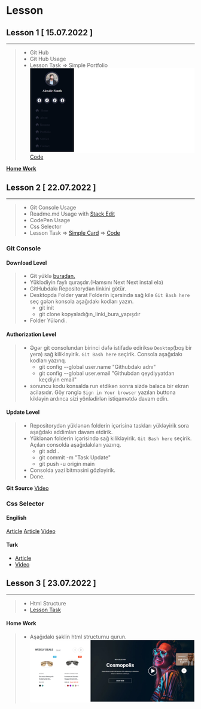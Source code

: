# Lesson
## Lesson 1 [ 15.07.2022 ]
***
> - Git Hub
> - Git Hub Usage
> - Lesson Task => Simple Portfolio
![image](Img/LessonWriteTask.png) 
 [Code](https://github.com/Minayaff/Front05/tree/main/Mentor%20Lesson/Lesson%201)

**[Home Work](https://github.com/Minayaff/Front05/tree/main/Mentor%20Task/Task_1#task-1)**

## Lesson 2 [ 22.07.2022 ]
***
> - Git Console Usage
> - Readme.md Usage with [Stack Edit](https://stackedit.io/app#)
> - CodePen Usage
> - Css Selector
> - Lesson Task => [Simple Card](https://gist.github.com/DrMadWill/ec630aafdf4b5f04cddd2ef4d5b1e665) => [Code](https://github.com/Minayaff/Front05/tree/main/Mentor%20Lesson/Lesson%202)

### Git Console 
#### **Download Level**
> - Git yüklə [buradan.](https://git-scm.com/downloads)
> - Yüklədiyin faylı quraşdır.(Hamsını Next Next instal elə)
> - GitHubdakı Repositorydən linkini götür.
> - Desktopda Folder yarat Folderin içərsində sağ kilə `Git Bash here` seç gələn konsola aşağıdakı kodları yazın.
>   - git init 
>   - git clone kopyaladığın_linki_bura_yapışdır
> - Folder Yüləndi.

#### **Authorization Level**
> - Əgər git consolundan birinci dəfə istifadə ediriksə `Desktop`(boş bir yerə) sağ kilikləyirik. `Git Bash here` seçirik. Consola aşağıdakı kodları yazırıq.
>   - git config --global user.name "Githubdakı adnı"
>   - git config --global user.email "Githubdan qeydiyyatdan keçdiyin email"
> - sonuncu kodu konsalda run etdikən sonra sizdə balaca bir ekran acilasıdır. Göy rənglə `Sign in Your browser` yazılan buttona kikləyin ardınca sizi yönlədirlən istiqamətdə davam edin.

#### **Update Level**
> - Repositorydən yüklənən folderin içərisinə taskları yükləyirik sora aşağdakı addimları davam etdirik.
> - Yüklənən folderin içərisində sağ kilikləyirik. `Git Bash here` seçirik. Açılan consolda aşağıdakıları yazırıq.
>   - git add .
>   - git commit -m "Task Update"
>   - git push -u origin main
> - Consolda yazi bitməsini gözləyirik.
> - Done.

**Git Source**
[Video](https://www.youtube.com/watch?v=cDXlGOsiJGk&list=PLwVm481L40CKXk6kOcHC_qU7i2W-Pw9_j&index=5)

### Css Selector
#### **Engilish**

[Article](https://developer.mozilla.org/en-US/docs/Web/CSS/CSS_Selectors)
[Article](https://www.w3schools.com/css/css_selectors.asp)
[Video](https://www.youtube.com/watch?v=l1mER1bV0N0)

#### **Turk**
- [Article](https://sadikturan.com/css/css-selectors/1149) 
- [Video](https://www.youtube.com/watch?v=Zp-XH_aYPo8&list=PLXuv2PShkuHx5OI3uWEJ7jwTG2_YTuz7u&index=8)

## Lesson 3 [ 23.07.2022 ]
***
> - Html Structure
> - [Lesson Task](https://gist.github.com/DrMadWill/1e7d1ca5ecf530d0b90894cccd3d3ce3)

#### Home Work
> - Aşağıdakı şəklin html structurnu qurun.
**![Home Work](Img/TaskHtmlSturuct.png)**